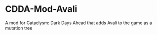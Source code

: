 # CDDA-Mod-Avali
A mod for Cataclysm: Dark Days Ahead that adds Avali to the game as a mutation tree

